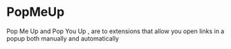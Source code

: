 # PopMeUp
Pop Me Up and Pop You Up ,  are to extensions that allow you open links in a popup both manually and automatically
